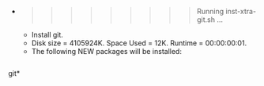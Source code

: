 * >>>>>>>>> Running inst-xtra-git.sh ...
  * Install git.
  * Disk size = 4105924K. Space Used = 12K. Runtime = 00:00:00:01.
  * The following NEW packages will be installed:
  ```bash
git*
  ```
